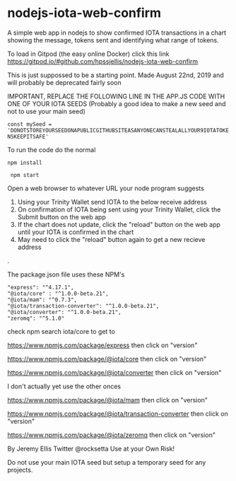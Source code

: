 # nodejs-iota-web-confirm
A simple web app in nodejs to show confirmed IOTA transactions in a chart showing the message, tokens sent and identifying what range of tokens.


To load in Gitpod (the easy online Docker) click this link https://gitpod.io/#github.com/hpssjellis/nodejs-iota-web-confirm

This is just suppossed to be a starting point. Made August 22nd, 2019 and will probably be deprecated fairly soon

IMPORTANT, REPLACE THE FOLLOWING LINE IN THE APP.JS CODE WITH ONE OF YOUR IOTA SEEDS (Probably a good idea to make a new seed and not to use your main seed)

```const mySeed = 'DONOTSTOREYOURSEEDONAPUBLICGITHUBSITEASANYONECANSTEALALLYOUR9IOTATOKENSKEEPITSAFE'```

To run the code do the normal

```npm install ```

``` npm start```

Open a web browser to whatever URL your node program suggests

1. Using your Trinity Wallet send IOTA to the below receive address
1. On confirmation of IOTA being sent using your Trinity Wallet, click the Submit button on the web app
1. If the chart does not update, click the "reload" button on the web app until your IOTA is confirmed in the chart
1. May need to click the "reload" button again to get a new recieve address



.


The package.json file uses these NPM's

```
"express": "^4.17.1",
"@iota/core" : "^1.0.0-beta.21",
"@iota/mam": "^0.7.3",
"@iota/transaction-converter": "^1.0.0-beta.21",
"@iota/converter": "^1.0.0-beta.21",
"zeromq": "^5.1.0"

```
check npm search iota/core to get to

https://www.npmjs.com/package/express then click on "version"

https://www.npmjs.com/package/@iota/core then click on "version"

https://www.npmjs.com/package/@iota/converter then click on "version"

I don't actually yet use the other onces

https://www.npmjs.com/package/@iota/mam then click on "version"

https://www.npmjs.com/package/@iota/transaction-converter then click on "version"

https://www.npmjs.com/package/@iota/zeromq then click on "version"

By Jeremy Ellis Twitter @rocksetta Use at your Own Risk!

Do not use your main IOTA seed but setup a temporary seed for any projects.
